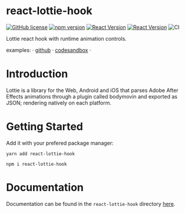 # react-lottie-hook

[![GitHub license](https://img.shields.io/badge/license-MIT-blue.svg)](https://github.com/facebook/react/blob/master/LICENSE)
[![npm version](https://img.shields.io/static/v1?label=npm&message=v0.2.0&color=informational)](https://www.npmjs.com/package/react-lottie-hook) 
[![React Version](https://img.shields.io/static/v1?label=react&message=>=16.8.0&color=informational)](https://github.com/facebook/react/blob/master/CHANGELOG.md)
[![React Version](https://img.shields.io/static/v1?label=react&message=17.0.0&color=informational)](https://github.com/facebook/react/blob/master/CHANGELOG.md)
![CI](https://github.com/developertown/react-lottie-hook/workflows/Continuous%20Integration/badge.svg?branch=master)

Lottie react hook with runtime animation controls.

examples: &middot; [github](https://github.com/developertown/react-lottie-hook/examples/react-lottie-hook-ts) &middot; [codesandbox](https://codesandbox.io/s/lottie-with-hooks-ft8dl) &middot;

# Introduction
Lottie is a library for the Web, Android and iOS that parses Adobe After Effects animations through a plugin called bodymovin and exported as JSON; rendering natively on each platform.

# Getting Started
Add it with your prefered package manager:

```
yarn add react-lottie-hook

npm i react-lottie-hook
```

# Documentation
Documentation can be found in the `react-lottie-hook` directory [here](https://github.com/developertown/react-lottie-hook/blob/master/react-lottie-hook/README.md).

